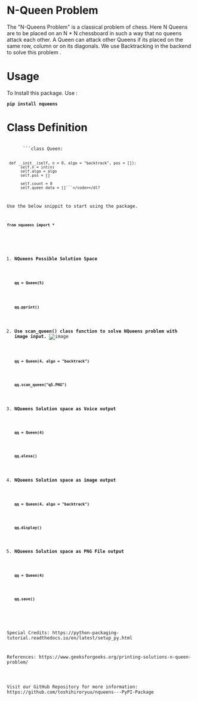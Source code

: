 # N-Queen Problem

The "N-Queens Problem" is a classical problem of chess. Here N Queens are to be placed on an N * N chessboard in such a way that no queens attack each other. A Queen can  attack other Queens if its placed on the  same row, column or on its diagonals. We use Backtracking in the backend to solve this problem .
# Usage

To Install this package. Use :
 <dl><code><b>pip install nqueens</b></code></dl>

# Class Definition

<dl><code>
      ```class Queen:

     def __init__(self, n = 0, algo = "backtrack", pos = []):
          self.n = int(n)
          self.algo = algo
          self.pos = []

          self.count = 0
          self.queen_data = []```</code></dl?

Use the below snippit to start using the package.
<dl><code><b>from nqueens import *</b></code></dl>

1. <b>NQueens Possible Solution Space </b>
    <dl><code><b>qq = Queen(5)</b></code></dl>
    <dl><code><b>qq.pprint()</b></code> </dl>

2. <b>Use scan_queen() class function to solve NQueens problem with image input.</b>
     ![image](https://github.com/toshihiroryuu/nqueens---PyPI-Package/blob/main/tests/q4b.PNG)
     <dl><code><b>qq = Queen(4, algo = "backtrack")</b></code></dl>
     <dl><code><b>qq.scan_queen("q5.PNG")</b></code></dl>

3. <b>NQueens Solution space as Voice output </b>
     <dl><code><b>qq = Queen(4)</b></code></dl>
     <dl><code><b>qq.alexa()</b></code></dl>

4. <b>NQueens Solution space as image output </b>
     <dl><code><b>qq = Queen(4, algo = "backtrack")</b></code></dl>
     <dl><code><b>qq.display()</b></code></dl>

5. <b>NQueens Solution space as PNG File output </b>
     <dl><code><b>qq = Queen(4)</b></code></dl>
     <dl><code><b>qq.save()</b></code></dl>



<dl>Special Credits: https://python-packaging-tutorial.readthedocs.io/en/latest/setup_py.html </dl>
<dl>References: https://www.geeksforgeeks.org/printing-solutions-n-queen-problem/ </dl>

<dl>Visit our GitHub Repository for more information: https://github.com/toshihiroryuu/nqueens---PyPI-Package</dl>
